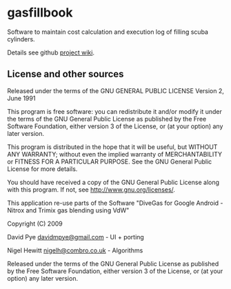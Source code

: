 # gasfillbook

Software to maintain cost calculation and execution log of filling scuba cylinders. 

Details see github [project wiki](https://github.com/oprobst/gasfillbook/wiki).


## License and other sources

Released under the terms of the GNU GENERAL PUBLIC LICENSE
                       Version 2, June 1991

This program is free software: you can redistribute it and/or modify it under the terms of the GNU General Public License as published by the Free Software Foundation, either version 3 of the License, or (at your option) any later version.

This program is distributed in the hope that it will be useful, but WITHOUT ANY WARRANTY; without even the implied warranty of MERCHANTABILITY or FITNESS FOR A PARTICULAR PURPOSE.  See the GNU General Public License for more details.

 You should have received a copy of the GNU General Public License along with this program.  If not, see <http://www.gnu.org/licenses/>.
    
This application re-use parts of the Software "DiveGas for Google Android - Nitrox and Trimix gas blending using VdW"

Copyright (C) 2009

David Pye davidmpye@gmail.com - UI + porting 

Nigel Hewitt nigelh@combro.co.uk - Algorithms
                   
Released under the terms of the GNU General Public License as published by the Free Software Foundation, either version 3 of the License, or (at your option) any later version.  
